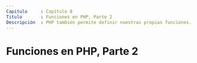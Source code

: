 ```yaml
---
Capitulo     : Capítulo 8
Titulo       : Funciones en PHP, Parte 2
Descripción  : PHP también permite definir nuestras propias funciones. ¡Aprendamos a hacerlo!
---
```


# Funciones en PHP, Parte 2
